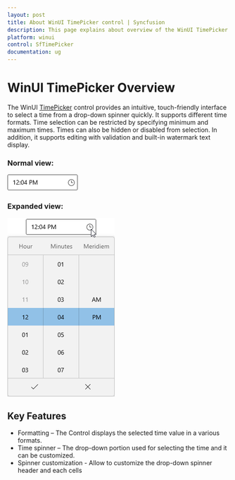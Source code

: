 ```yaml
---
layout: post
title: About WinUI TimePicker control | Syncfusion
description: This page explains about overview of the WinUI TimePicker  (SfTimePicker) control and its overall customization features.
platform: winui
control: SfTimePicker
documentation: ug
---
```


# WinUI TimePicker Overview

The WinUI [TimePicker](https://help.syncfusion.com/cr/winui/Syncfusion.UI.Xaml.Editors.SfTimePicker.html) control provides an intuitive, touch-friendly interface to select a time from a drop-down spinner quickly. It supports different time formats. Time selection can be restricted by specifying minimum and maximum times. Times can also be hidden or disabled from selection. In addition, it supports editing with validation and built-in watermark text display.

### Normal view:

![SfTimePicker with normal view](Overview_images/Overview_img1.png)

### Expanded view:

![SfTimePicker with dropdown time selector](Overview_images/Overview_img2.png)

## Key Features

* Formatting – The Control displays  the selected time value in a various formats.
* Time spinner – The drop-down portion used for selecting the time and it can be customized.
* Spinner customization - Allow to customize the drop-down spinner header and each cells
